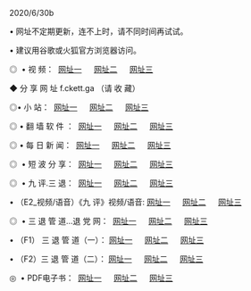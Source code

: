 <p>2020/6/30b
<p>• 网址不定期更新，连不上时，请不同时间再试试。
<p>• 建议用谷歌或火狐官方浏览器访问。
<p>◎  • 视 频： 
<a href="http://tcc.csso.cam/" target="_blank">网址一</a> 　 
<a href="http://tbc.csso.cam/" target="_blank">网址二</a> 　 
<a href="http://tac.csso.cam/b.html" target="_blank">网址三</a>
<p>◆ 分 享 网 址  f.ckett.ga  （请 收 藏） </p>

<p>◎•  小 站：  
<a href="http://tcc.csso.cam/f.html" target="_blank">网址一</a> 　 
<a href="http://tbc.csso.cam/h.html" target="_blank">网址二</a> 　 
<a href="http://tac.csso.cam/k/" target="_blank">网址三</a></p><p>

<p>◎  • 翻 墙 软 件 ：  
<a href="http://tcc.csso.cam/ff/" target="_blank">网址一</a> 　 
<a href="http://tbc.csso.cam/s/read/a1_nd.html" target="_blank">网址二</a> 　 
<a href="http://tac.csso.cam/ff/index.html" target="_blank">网址三</a></p>
<p>◎  • 每 日 新 闻：  
<a href="http://tcc.csso.cam/day/" target="_blank">网址一</a> 　 
<a href="http://tbc.csso.cam/day/" target="_blank">网址二</a> 　 
<a href="http://tac.csso.cam/day/index.html" target="_blank">网址三</a></p>
<p>◎   • 短 波 分 享：  
<a href="http://tcc.csso.cam/h/" target="_blank">网址一</a> 　 
<a href="http://tac.csso.cam/h/" target="_blank">网址二</a> 　 
<a href="http://tbc.csso.cam/h/index.html" target="_blank">网址三</a></p>
<p>◎   • 九 评.三 退：  
<a href="http://tcc.csso.cam/t/" target="_blank">网址一</a> 　 
<a href="http://tac.csso.cam/v2/index.html" target="_blank">网址二</a> 　 
<a href="http://tbc.csso.cam/tt/index.html" target="_blank">网址三</a> 　</p>
<p>  • （E2_视频/语音）《九 评》视频/语音: 
<a href="http://tcc.csso.cam/7738.html" target="_blank">网址一</a> 　 
<a href="http://tac.csso.cam/7614.html" target="_blank">网址二</a> 　 
<a href="http://tbc.csso.cam/7633.html" target="_blank">网址三</a></p>
<p>◎   • 三 退 管 道...退 党 网：  
<a href="http://tcc.csso.cam/go/td1.html" target="_blank">网址一</a> 　 
<a href="http://tac.csso.cam/go/td2.html" target="_blank">网址二</a> 　 
<a href="http://tbc.csso.cam/go/td3.html" target="_blank">网址三</a></p>
<p>  • （F1） 三 退 管 道（一）： 
<a href="http://tcc.csso.cam/dd/" target="_blank">网址一</a> 　 
<a href="http://tac.csso.cam/s/read/a1_tdx.html" target="_blank">网址二</a> 　 
<a href="http://tbc.csso.cam/dd/" target="_blank">网址三</a></p>
<p>  • （F2）三 退 管 道（二）： 
<a href="http://tac.csso.cam/d/" target="_blank">网址一</a> 　 
<a href="http://tcc.csso.cam/d/index.html" target="_blank">网址二</a> 　 
<a href="http://tbc.csso.cam/d/" target="_blank">网址三</a></p>
<p>◎   • PDF电子书：  
<a href="http://tcc.csso.cam/p/" target="_blank">网址一</a> 　 
<a href="http://tbc.csso.cam/p/index.html" target="_blank">网址二</a> 　 
<a href="http://tac.csso.cam/p/" target="_blank">网址三</a></p>
